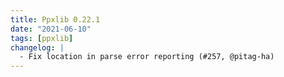 ```yaml
---
title: Ppxlib 0.22.1
date: "2021-06-10"
tags: [ppxlib]
changelog: |
  - Fix location in parse error reporting (#257, @pitag-ha)
---
```


